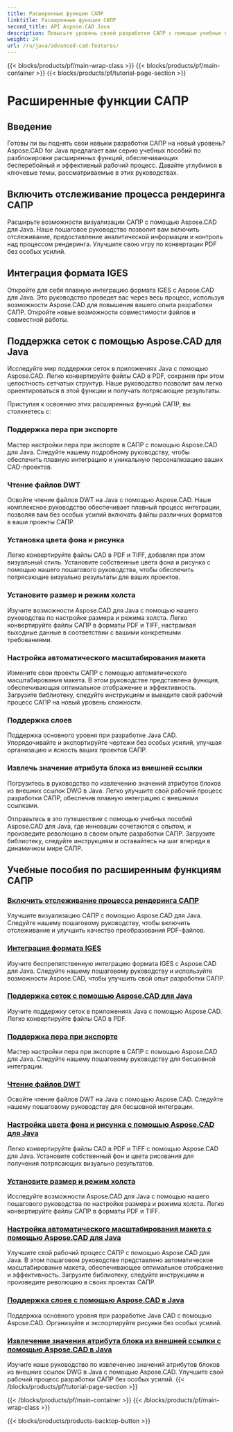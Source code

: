 ```yaml
---
title: Расширенные функции САПР
linktitle: Расширенные функции САПР
second_title: API Aspose.CAD Java
description: Повысьте уровень своей разработки САПР с помощью учебных пособий Aspose.CAD для Java. Узнайте, как включать отслеживание, интегрировать формат IGES, поддерживать мастер-сетки, настраивать экспорт перьев, читать файлы DWT и многое другое.
weight: 24
url: /ru/java/advanced-cad-features/
---
```


{{< blocks/products/pf/main-wrap-class >}}
{{< blocks/products/pf/main-container >}}
{{< blocks/products/pf/tutorial-page-section >}}

# Расширенные функции САПР


## Введение

Готовы ли вы поднять свои навыки разработки САПР на новый уровень? Aspose.CAD for Java предлагает вам серию учебных пособий по разблокировке расширенных функций, обеспечивающих бесперебойный и эффективный рабочий процесс. Давайте углубимся в ключевые темы, рассматриваемые в этих руководствах.

## Включить отслеживание процесса рендеринга САПР
Расширьте возможности визуализации САПР с помощью Aspose.CAD для Java. Наше пошаговое руководство позволит вам включить отслеживание, предоставление аналитической информации и контроль над процессом рендеринга. Улучшите свою игру по конвертации PDF без особых усилий.

## Интеграция формата IGES
Откройте для себя плавную интеграцию формата IGES с Aspose.CAD для Java. Это руководство проведет вас через весь процесс, используя возможности Aspose.CAD для повышения вашего опыта разработки САПР. Откройте новые возможности совместимости файлов и совместной работы.

## Поддержка сеток с помощью Aspose.CAD для Java
Исследуйте мир поддержки сеток в приложениях Java с помощью Aspose.CAD. Легко конвертируйте файлы CAD в PDF, сохраняя при этом целостность сетчатых структур. Наше руководство позволит вам легко ориентироваться в этой функции и получать потрясающие результаты.

Приступая к освоению этих расширенных функций САПР, вы столкнетесь с:

### Поддержка пера при экспорте
Мастер настройки пера при экспорте в САПР с помощью Aspose.CAD для Java. Следуйте нашему подробному руководству, чтобы обеспечить плавную интеграцию и уникальную персонализацию ваших CAD-проектов.

### Чтение файлов DWT
Освойте чтение файлов DWT на Java с помощью Aspose.CAD. Наше комплексное руководство обеспечивает плавный процесс интеграции, позволяя вам без особых усилий включать файлы различных форматов в ваши проекты САПР.

### Установка цвета фона и рисунка
Легко конвертируйте файлы CAD в PDF и TIFF, добавляя при этом визуальный стиль. Установите собственные цвета фона и рисунка с помощью нашего пошагового руководства, чтобы обеспечить потрясающие визуально результаты для ваших проектов.

### Установите размер и режим холста
Изучите возможности Aspose.CAD для Java с помощью нашего руководства по настройке размера и режима холста. Легко конвертируйте файлы САПР в форматы PDF и TIFF, настраивая выходные данные в соответствии с вашими конкретными требованиями.

### Настройка автоматического масштабирования макета
Измените свои проекты САПР с помощью автоматического масштабирования макета. В этом руководстве представлена функция, обеспечивающая оптимальное отображение и эффективность. Загрузите библиотеку, следуйте инструкциям и выведите свой рабочий процесс САПР на новый уровень сложности.

### Поддержка слоев
Поддержка основного уровня при разработке Java CAD. Упорядочивайте и экспортируйте чертежи без особых усилий, улучшая организацию и ясность ваших проектов САПР.

### Извлечь значение атрибута блока из внешней ссылки
Погрузитесь в руководство по извлечению значений атрибутов блоков из внешних ссылок DWG в Java. Легко улучшите свой рабочий процесс разработки САПР, обеспечив плавную интеграцию с внешними ссылками.

Отправьтесь в это путешествие с помощью учебных пособий Aspose.CAD для Java, где инновации сочетаются с опытом, и произведите революцию в своем опыте разработки САПР. Загрузите библиотеку, следуйте инструкциям и оставайтесь на шаг впереди в динамичном мире САПР.
## Учебные пособия по расширенным функциям САПР
### [Включить отслеживание процесса рендеринга САПР](./enable-tracking-for-cad-rendering-process/)
Улучшите визуализацию САПР с помощью Aspose.CAD для Java. Следуйте нашему пошаговому руководству, чтобы включить отслеживание и улучшить качество преобразования PDF-файлов.
### [Интеграция формата IGES](./integrate-iges-format/)
Изучите беспрепятственную интеграцию формата IGES с Aspose.CAD для Java. Следуйте нашему пошаговому руководству и используйте возможности Aspose.CAD, чтобы улучшить свой опыт разработки САПР.
### [Поддержка сеток с помощью Aspose.CAD для Java](./mesh-support-in-cad/)
Изучите поддержку сеток в приложениях Java с помощью Aspose.CAD. Легко конвертируйте файлы CAD в PDF. 
### [Поддержка пера при экспорте](./pen-support-in-export/)
Мастер настройки пера при экспорте в САПР с помощью Aspose.CAD для Java. Следуйте нашему пошаговому руководству для бесшовной интеграции.
### [Чтение файлов DWT](./reading-dwt-files/)
Освойте чтение файлов DWT на Java с помощью Aspose.CAD. Следуйте нашему пошаговому руководству для бесшовной интеграции.
### [Настройка цвета фона и рисунка с помощью Aspose.CAD для Java](./setting-background-and-drawing-color/)
Легко конвертируйте файлы CAD в PDF и TIFF с помощью Aspose.CAD для Java. Установите собственный фон и цвета рисования для получения потрясающих визуально результатов.
### [Установите размер и режим холста](./set-canvas-size-and-mode/)
Исследуйте возможности Aspose.CAD для Java с помощью нашего пошагового руководства по настройке размера и режима холста. Легко конвертируйте файлы САПР в форматы PDF и TIFF.
### [Настройка автоматического масштабирования макета с помощью Aspose.CAD для Java](./setting-auto-layout-scaling/)
Улучшите свой рабочий процесс САПР с помощью Aspose.CAD для Java. В этом пошаговом руководстве представлено автоматическое масштабирование макета, обеспечивающее оптимальное отображение и эффективность. Загрузите библиотеку, следуйте инструкциям и произведите революцию в своих проектах САПР.
### [Поддержка слоев с помощью Aspose.CAD в Java](./support-of-layers-in-cad/)
Поддержка основного уровня при разработке Java CAD с помощью Aspose.CAD. Организуйте и экспортируйте рисунки без особых усилий.
### [Извлечение значения атрибута блока из внешней ссылки с помощью Aspose.CAD в Java](./extract-block-attribute-value/)
Изучите наше руководство по извлечению значений атрибутов блоков из внешних ссылок DWG в Java с помощью Aspose.CAD. Улучшите свой рабочий процесс разработки САПР без особых усилий.
{{< /blocks/products/pf/tutorial-page-section >}}

{{< /blocks/products/pf/main-container >}}
{{< /blocks/products/pf/main-wrap-class >}}

{{< blocks/products/products-backtop-button >}}
